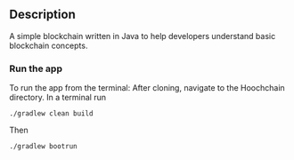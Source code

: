 ## Description
A simple blockchain written in Java to help developers understand basic blockchain concepts.

### Run the app
To run the app from the terminal: 
After cloning, navigate to the Hoochchain directory.
In a terminal run
```
./gradlew clean build
```
Then 
```
./gradlew bootrun
```



